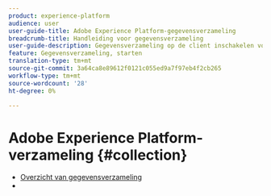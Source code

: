 ```yaml
---
product: experience-platform
audience: user
user-guide-title: Adobe Experience Platform-gegevensverzameling
breadcrumb-title: Handleiding voor gegevensverzameling
user-guide-description: Gegevensverzameling op de client inschakelen voor Adobe Experience Platform Edge Network.
feature: Gegevensverzameling, starten
translation-type: tm+mt
source-git-commit: 3a64ca8e89612f0121c055ed9a7f97eb4f2cb265
workflow-type: tm+mt
source-wordcount: '28'
ht-degree: 0%

---
```



# Adobe Experience Platform-verzameling {#collection}

- [Overzicht van gegevensverzameling](home.md)
- 
